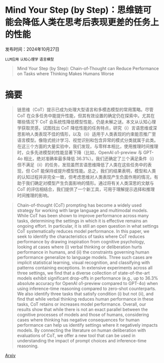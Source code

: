 # Mind Your Step (by Step)：思维链可能会降低人类在思考后表现更差的任务上的性能

发布时间：2024年10月27日

`LLM应用` `认知心理学` `语言模型`

> Mind Your Step (by Step): Chain-of-Thought can Reduce Performance on Tasks where Thinking Makes Humans Worse

# 摘要

> 链思维（CoT）提示已成为处理大型语言和多模态模型的常用策略。尽管 CoT 在众多任务中能提升性能，但其有效设置的确定仍在探索中。尤其在哪些情况下 CoT 会系统性降低模型性能，仍是未解之谜。本文从认知心理学获取灵感，试图找出 CoT 降低性能的任务特点，研究（i）言语思维或深思影响人类表现不佳的情形，以及（ii）适用于人类表现的约束能否推广至语言模型。像隐式统计学习、视觉识别和包含异常的模式分类就属于此类。在这三个方面的大量实验中，我们发现，与零样本相比，使用推理时间推理时，众多先进模型的性能显著下降（比如，OpenAI o1-preview 与 GPT-4o 相比，绝对准确率最多降低 36.3%）。我们还确定了三个满足条件（i）但不满足（ii）的任务，发现虽然言语思维降低了人类在这些任务中的表现，但 CoT 能保持或提升模型性能。总之，我们的结果表明，模型和人类的认知过程并非完全一致，但考虑思维对人类表现产生负面作用的情况，有助于我们确定对模型产生负面影响的情形。通过将有关人类深思的文献与 CoT 的评估相结合，我们提供了一个新工具，可用于理解提示选择和推理时间推理的影响。

> Chain-of-thought (CoT) prompting has become a widely used strategy for working with large language and multimodal models. While CoT has been shown to improve performance across many tasks, determining the settings in which it is effective remains an ongoing effort. In particular, it is still an open question in what settings CoT systematically reduces model performance. In this paper, we seek to identify the characteristics of tasks where CoT reduces performance by drawing inspiration from cognitive psychology, looking at cases where (i) verbal thinking or deliberation hurts performance in humans, and (ii) the constraints governing human performance generalize to language models. Three such cases are implicit statistical learning, visual recognition, and classifying with patterns containing exceptions. In extensive experiments across all three settings, we find that a diverse collection of state-of-the-art models exhibit significant drop-offs in performance (e.g., up to 36.3% absolute accuracy for OpenAI o1-preview compared to GPT-4o) when using inference-time reasoning compared to zero-shot counterparts. We also identify three tasks that satisfy condition (i) but not (ii), and find that while verbal thinking reduces human performance in these tasks, CoT retains or increases model performance. Overall, our results show that while there is not an exact parallel between the cognitive processes of models and those of humans, considering cases where thinking has negative consequences for human performance can help us identify settings where it negatively impacts models. By connecting the literature on human deliberation with evaluations of CoT, we offer a new tool that can be used in understanding the impact of prompt choices and inference-time reasoning.

[Arxiv](https://arxiv.org/abs/2410.21333)